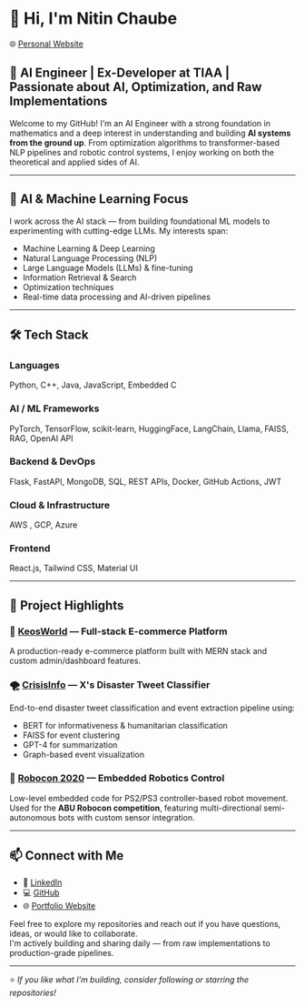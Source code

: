 # 👋 Hi, I'm Nitin Chaube

🌐 [Personal Website](https://nitinchaube.github.io/personal-website/)

## 🧠 AI Engineer | Ex-Developer at TIAA | Passionate about AI, Optimization, and Raw Implementations

Welcome to my GitHub! I'm an AI Engineer with a strong foundation in mathematics and a deep interest in understanding and building **AI systems from the ground up**. From optimization algorithms to transformer-based NLP pipelines and robotic control systems, I enjoy working on both the theoretical and applied sides of AI.

---

## 🔬 AI & Machine Learning Focus

I work across the AI stack — from building foundational ML models to experimenting with cutting-edge LLMs. My interests span:

- Machine Learning & Deep Learning
- Natural Language Processing (NLP)
- Large Language Models (LLMs) & fine-tuning
- Information Retrieval & Search
- Optimization techniques
- Real-time data processing and AI-driven pipelines

---

## 🛠️ Tech Stack

### **Languages**
Python, C++, Java, JavaScript, Embedded C

### **AI / ML Frameworks**
PyTorch, TensorFlow, scikit-learn, HuggingFace, LangChain, Llama, FAISS, RAG, OpenAI API

### **Backend & DevOps**
Flask, FastAPI, MongoDB, SQL, REST APIs, Docker, GitHub Actions, JWT

### **Cloud & Infrastructure**
AWS , GCP, Azure 

### **Frontend**
React.js, Tailwind CSS, Material UI

---



## 🚀 Project Highlights

### 🛒 [KeosWorld](https://github.com/nitinchaube/KeosWorld) — Full-stack E-commerce Platform  
A production-ready e-commerce platform built with MERN stack and custom admin/dashboard features.

### 🌪️ [CrisisInfo](https://github.com/nitinchaube/CrisisInfo) — X's Disaster Tweet Classifier  
End-to-end disaster tweet classification and event extraction pipeline using:
- BERT for informativeness & humanitarian classification  
- FAISS for event clustering  
- GPT-4 for summarization  
- Graph-based event visualization

### 🤖 [Robocon 2020](https://github.com/nitinchaube/Robocon2020) — Embedded Robotics Control  
Low-level embedded code for PS2/PS3 controller-based robot movement.  
Used for the **ABU Robocon competition**, featuring multi-directional semi-autonomous bots with custom sensor integration.

---

## 📫 Connect with Me

- 🔗 [LinkedIn](https://www.linkedin.com/in/nitin-chaube-421572181/)
- 💻 [GitHub](https://github.com/nitinchaube)
- 🌐 [Portfolio Website](https://nitinchaube.github.io/personal-website/)

Feel free to explore my repositories and reach out if you have questions, ideas, or would like to collaborate.  
I'm actively building and sharing daily — from raw implementations to production-grade pipelines.

---

⭐️ *If you like what I’m building, consider following or starring the repositories!*
